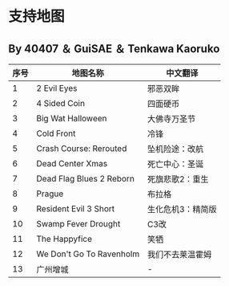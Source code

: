 # 支持地图
## By 40407 ＆ GuiSAE ＆ Tenkawa Kaoruko
| 序号 | 地图名称                     | 中文翻译                     |
|------|-----------------------------|----------------------------|
| 1    | 2 Evil Eyes                | 邪恶双眸                   |
| 2    | 4 Sided Coin               | 四面硬币                   |
| 3    | Big Wat Halloween          | 大佛寺万圣节               |
| 4    | Cold Front                 | 冷锋                       |
| 5   | Crash Course: Rerouted     |  坠机险途：改航            |
| 6    | Dead Center Xmas           | 死亡中心：圣诞             |
| 7   | Dead Flag Blues 2 Reborn   |  死旗悲歌2：重生           |
| 8    | Prague                     | 布拉格                     |
| 9    | Resident Evil 3 Short      | 生化危机3：精简版          |
| 10    | Swamp Fever Drought        | C3改                       |
| 11    | The Happyfice              | 笑牺                       |
| 12   | We Don't Go To Ravenholm   | 我们不去莱温霍姆           |
| 13   | 广州增城                   | -                          |
